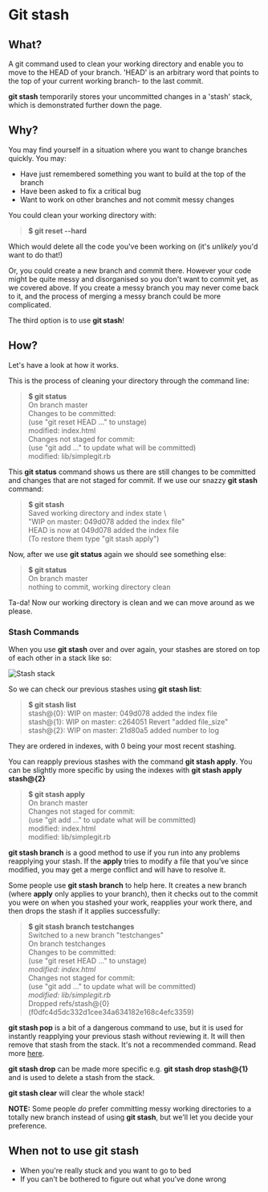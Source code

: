 # Git stash 

## What?

A git command used to clean your working directory and enable you to move to the HEAD of your branch. 'HEAD' is an arbitrary word that points to the top of your current working branch- to the last commit. 

**git stash** temporarily stores your uncommitted changes in a 'stash' stack, which is demonstrated further down the page.  

## Why? 

You may find yourself in a situation where you want to change branches quickly. You may:
 * Have just remembered something you want to build at the top of the branch
 * Have been asked to fix a critical bug
 * Want to work on other branches and not commit messy changes 
 
You could clean your working directory with:
 
> **$ git reset --hard** 

Which would delete all the code you've been working on (it's *unlikely* you'd want to do that!) 

Or, you could create a new branch and commit there. However your code might be quite messy and disorganised so you don't want to commit yet, as we covered above. If you create a messy branch you may never come back to it, and the process of merging a messy branch could be more complicated. 

The third option is to use **git stash**! 

## How? 

Let's have a look at how it works.

This is the process of cleaning your directory through the command line:

> **$ git status**  
  On branch master  
  Changes to be committed:  
  (use "git reset HEAD <file>..." to unstage)  
    modified:   index.html  
  Changes not staged for commit:    
  (use "git add <file>..." to update what will be committed)  
    modified:   lib/simplegit.rb

This **git status** command shows us there are still changes to be committed and changes that are not staged for commit.
If we use our snazzy **git stash** command: 

> **$ git stash**  
  Saved working directory and index state \  
    "WIP on master: 049d078 added the index file"  
  HEAD is now at 049d078 added the index file  
  (To restore them type "git stash apply")

Now, after we use **git status** again we should see something else:

> **$ git status**  
  On branch master  
  nothing to commit, working directory clean  

Ta-da! Now our working directory is clean and we can move around as we please.

### Stash Commands 

When you use **git stash** over and over again, your stashes are stored on top of each other in a stack like so:
 
![Stash stack](https://cms-assets.tutsplus.com/uploads/users/585/posts/22988/image/git-stash-stack.png)

So we can check our previous stashes using **git stash list**:

> **$ git stash list**  
  stash@{0}: WIP on master: 049d078 added the index file  
  stash@{1}: WIP on master: c264051 Revert "added file_size"  
  stash@{2}: WIP on master: 21d80a5 added number to log

They are ordered in indexes, with 0 being your most recent stashing.

You can reapply previous stashes with the command **git stash apply**. You can be slightly more specific by using the indexes with **git stash apply stash@{2}**

> **$ git stash apply**  
  On branch master  
  Changes not staged for commit:  
    (use "git add <file>..." to update what will be committed)  
       modified:   index.html  
       modified:   lib/simplegit.rb

**git stash branch** is a good method to use if you run into any problems reapplying your stash. If the **apply** tries to modify a file that you’ve since modified, you may get a merge conflict and will have to resolve it. 

Some people use **git stash branch** to help here. It creates a new branch (where **apply** only applies to your branch), then it checks out to the commit you were on when you stashed your work, reapplies your work there, and then drops the stash if it applies successfully:

> **$ git stash branch testchanges**    
  Switched to a new branch "testchanges"    
  On branch testchanges    
  Changes to be committed:   
    (use "git reset HEAD <file>..." to unstage)    
       _modified:   index.html_  
  Changes not staged for commit:    
    (use "git add <file>..." to update what will be committed)    
       _modified:   lib/simplegit.rb_    
  Dropped refs/stash@{0} (f0dfc4d5dc332d1cee34a634182e168c4efc3359)

**git stash pop** is a bit of a dangerous command to use, but it is used for instantly reapplying your previous stash without reviewing it. It will then remove that stash from the stack. It's not a recommended command. Read more [here](https://codingkilledthecat.wordpress.com/2012/04/27/git-stash-pop-considered-harmful/). 

**git stash drop** can be made more specific e.g. **git stash drop stash@{1}** and is used to delete a stash from the stack. 

**git stash clear** will clear the whole stack! 

**NOTE:** Some people *do* prefer committing messy working directories to a totally new branch instead of using **git stash**, but we'll let you decide your preference.   

## When not to use git stash

 * When you're really stuck and you want to go to bed
 * If you can't be bothered to figure out what you've done wrong 



